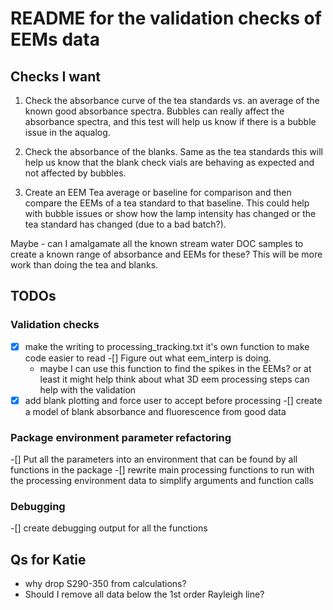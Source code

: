 README for the validation checks of EEMs data
=============================================

## Checks I want
1. Check the absorbance curve of the tea standards vs. an average of the known good absorbance spectra. Bubbles can really affect the absorbance spectra, and this test will help us know if there is a bubble issue in the aqualog.

2. Check the absorbance of the blanks. Same as the tea standards this will help us know that the blank check vials are behaving as expected and not affected by bubbles.

3. Create an EEM Tea average or baseline for comparison and then compare the EEMs of a tea standard to that baseline. This could help with bubble issues or show how the lamp intensity has changed or the tea standard has changed (due to a bad batch?). 



Maybe - can I amalgamate all the known stream water DOC samples to create a known range of absorbance and EEMs for these? This will be more work than doing the tea and blanks.

## TODOs

### Validation checks
-[x] make the writing to processing_tracking.txt it's own function to make code easier to read
-[] Figure out what eem_interp is doing. 
  - maybe I can use this function to find the spikes in the EEMs? or at least it might help think about what 3D eem processing steps can help with the validation
-[x] add blank plotting and force user to accept before processing
-[] create a model of blank absorbance and fluorescence from good data

### Package environment parameter refactoring
-[] Put all the parameters into an environment that can be found by all functions in the package
-[] rewrite main processing functions to run with the processing environment data to simplify arguments and function calls

### Debugging
-[] create debugging output for all the functions

## Qs for Katie
- why drop S290-350 from calculations?
- Should I remove all data below the 1st order Rayleigh line?
